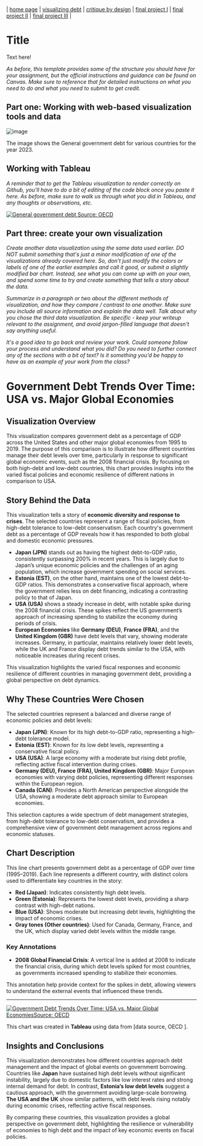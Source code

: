 | [home page](https://cmustudent.github.io/tswd-portfolio-templates/) | [visualizing debt](visualizing-government-debt) | [critique by design](critique-by-design) | [final project I](final-project-part-one) | [final project II](final-project-part-two) | [final project III](final-project-part-three) |

# Title
Text here!

_As before, this template provides some of the structure you should have for your assignment, but the official instructions and guidance can be found on Canvas.  Make sure to reference that for detailed instructions on what you need to do and what you need to submit to get credit._

## Part one: Working with web-based visualization tools and data

![image](https://github.com/user-attachments/assets/0427bb31-1ddc-4d14-9ffe-acaeb6e2317f)

The image shows the General government debt for various countries for the year 2023.

## Working with Tableau

_A reminder that to get the Tableau visualization to render correctly on Github, you'll have to do a bit of editing of the code block once you paste it here.  As before, make sure to walk us through what you did in Tableau, and any thoughts or observations, etc._

<div class='tableauPlaceholder' id='viz1730759721637' style='position: relative'><noscript><a href='#'><img alt='General government debt Source: OECD ' src='https:&#47;&#47;public.tableau.com&#47;static&#47;images&#47;Pa&#47;Partb-GDP&#47;Generalgovernmentdebt&#47;1_rss.png' style='border: none' /></a></noscript><object class='tableauViz'  style='display:none;'><param name='host_url' value='https%3A%2F%2Fpublic.tableau.com%2F' /> <param name='embed_code_version' value='3' /> <param name='site_root' value='' /><param name='name' value='Partb-GDP&#47;Generalgovernmentdebt' /><param name='tabs' value='no' /><param name='toolbar' value='yes' /><param name='static_image' value='https:&#47;&#47;public.tableau.com&#47;static&#47;images&#47;Pa&#47;Partb-GDP&#47;Generalgovernmentdebt&#47;1.png' /> <param name='animate_transition' value='yes' /><param name='display_static_image' value='yes' /><param name='display_spinner' value='yes' /><param name='display_overlay' value='yes' /><param name='display_count' value='yes' /><param name='language' value='en-US' /><param name='filter' value='publish=yes' /></object></div>
<script type='text/javascript'>
  var divElement = document.getElementById('viz1730759721637');
  var vizElement = divElement.getElementsByTagName('object')[0];
  vizElement.style.width='100%';vizElement.style.height=(divElement.offsetWidth*0.75)+'px';
  var scriptElement = document.createElement('script');
  scriptElement.src = 'https://public.tableau.com/javascripts/api/viz_v1.js';                    vizElement.parentNode.insertBefore(scriptElement, vizElement);
</script>

## Part three: create your own visualization

_Create another data visualization using the same data used earlier. DO NOT submit something that's just a minor modification of one of the visualizations already covered here. So, don't just modify the colors or labels of one of the earlier examples and call it good, or submit a slightly modified bar chart.  Instead, see what you can come up with on your own, and spend some time to try and create something that tells a story about the data._

_Summarize in a paragraph or two about the different methods of visualization, and how they compare / contrast to one another. Make sure you include all source information and explain the data well.  Talk about why you chose the third data visualization.  Be specific - keep your writeup relevant to the assignment, and avoid jargon-filled language that doesn't say anything useful._

_It's a good idea to go back and review your work.  Could someone follow your process and understand what you did?  Do you need to further connect any of the sections with a bit of text?  Is it something you'd be happy to have as an example of your work from the class?_

# Government Debt Trends Over Time: USA vs. Major Global Economies

## Visualization Overview

This visualization compares government debt as a percentage of GDP across the United States and other major global economies from 1995 to 2019. The purpose of this comparison is to illustrate how different countries manage their debt levels over time, particularly in response to significant global economic events, such as the 2008 financial crisis. By focusing on both high-debt and low-debt countries, this chart provides insights into the varied fiscal policies and economic resilience of different nations in comparison to USA.

## Story Behind the Data

This visualization tells a story of **economic diversity and response to crises**. The selected countries represent a range of fiscal policies, from high-debt tolerance to low-debt conservatism. Each country's government debt as a percentage of GDP reveals how it has responded to both global and domestic economic pressures.

- **Japan (JPN)** stands out as having the highest debt-to-GDP ratio, consistently surpassing 200% in recent years. This is largely due to Japan’s unique economic policies and the challenges of an aging population, which increase government spending on social services.
- **Estonia (EST)**, on the other hand, maintains one of the lowest debt-to-GDP ratios. This demonstrates a conservative fiscal approach, where the government relies less on debt financing, indicating a contrasting policy to that of Japan.
- **USA (USA)** shows a steady increase in debt, with notable spike during the 2008 financial crisis. These spikes reflect the US government’s approach of increasing spending to stabilize the economy during periods of crisis.
- **European Economies** like **Germany (DEU)**, **France (FRA)**, and the **United Kingdom (GBR)** have debt levels that vary, showing moderate increases. Germany, in particular, maintains relatively lower debt levels, while the UK and France display debt trends similar to the USA, with noticeable increases during recent crises.

This visualization highlights the varied fiscal responses and economic resilience of different countries in managing government debt, providing a global perspective on debt dynamics.

## Why These Countries Were Chosen

The selected countries represent a balanced and diverse range of economic policies and debt levels:

- **Japan (JPN)**: Known for its high debt-to-GDP ratio, representing a high-debt tolerance model.
- **Estonia (EST)**: Known for its low debt levels, representing a conservative fiscal policy.
- **USA (USA)**: A large economy with a moderate but rising debt profile, reflecting active fiscal intervention during crises.
- **Germany (DEU), France (FRA), United Kingdom (GBR)**: Major European economies with varying debt policies, representing different responses within the European region.
- **Canada (CAN)**: Provides a North American perspective alongside the USA, showing a moderate debt approach similar to European economies.

This selection captures a wide spectrum of debt management strategies, from high-debt tolerance to low-debt conservatism, and provides a comprehensive view of government debt management across regions and economic statuses.

## Chart Description

This line chart presents government debt as a percentage of GDP over time (1995–2019). Each line represents a different country, with distinct colors used to differentiate key countries in the story:

- **Red (Japan)**: Indicates consistently high debt levels.
- **Green (Estonia)**: Represents the lowest debt levels, providing a sharp contrast with high-debt nations.
- **Blue (USA)**: Shows moderate but increasing debt levels, highlighting the impact of economic crises.
- **Gray tones (Other countries)**: Used for Canada, Germany, France, and the UK, which display varied debt levels within the middle range.

### Key Annotations

- **2008 Global Financial Crisis**: A vertical line is added at 2008 to indicate the financial crisis, during which debt levels spiked for most countries, as governments increased spending to stabilize their economies.

This annotation help provide context for the spikes in debt, allowing viewers to understand the external events that influenced these trends.

---

<div class='tableauPlaceholder' id='viz1730763491533' style='position: relative'><noscript><a href='#'><img alt='Government Debt Trends Over Time: USA vs. Major Global EconomiesSource: OECD ' src='https:&#47;&#47;public.tableau.com&#47;static&#47;images&#47;US&#47;USAvsOthers&#47;USAvs_MajorGlobalEconomies&#47;1_rss.png' style='border: none' /></a></noscript><object class='tableauViz'  style='display:none;'><param name='host_url' value='https%3A%2F%2Fpublic.tableau.com%2F' /> <param name='embed_code_version' value='3' /> <param name='site_root' value='' /><param name='name' value='USAvsOthers&#47;USAvs_MajorGlobalEconomies' /><param name='tabs' value='no' /><param name='toolbar' value='yes' /><param name='static_image' value='https:&#47;&#47;public.tableau.com&#47;static&#47;images&#47;US&#47;USAvsOthers&#47;USAvs_MajorGlobalEconomies&#47;1.png' /> <param name='animate_transition' value='yes' /><param name='display_static_image' value='yes' /><param name='display_spinner' value='yes' /><param name='display_overlay' value='yes' /><param name='display_count' value='yes' /><param name='language' value='en-US' /><param name='filter' value='publish=yes' /></object></div>
<script type='text/javascript'>
  var divElement = document.getElementById('viz1730763491533');
  var vizElement = divElement.getElementsByTagName('object')[0];
  vizElement.style.width='100%';vizElement.style.height=(divElement.offsetWidth*0.75)+'px';
  var scriptElement = document.createElement('script');
  scriptElement.src = 'https://public.tableau.com/javascripts/api/viz_v1.js';                    vizElement.parentNode.insertBefore(scriptElement, vizElement);
</script>


This chart was created in **Tableau** using data from [data source, OECD ].

## Insights and Conclusions

This visualization demonstrates how different countries approach debt management and the impact of global events on government borrowing. Countries like **Japan** have sustained high debt levels without significant instability, largely due to domestic factors like low interest rates and strong internal demand for debt. In contrast, **Estonia’s low debt levels** suggest a cautious approach, with the government avoiding large-scale borrowing. **The USA and the UK** show similar patterns, with debt levels rising notably during economic crises, reflecting active fiscal responses.

By comparing these countries, this visualization provides a global perspective on government debt, highlighting the resilience or vulnerability of economies to high debt and the impact of key economic events on fiscal policies.






